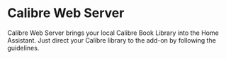 # Calibre Web Server

Calibre Web Server brings your local Calibre Book Library into the Home Assistant. 
Just direct your Calibre library to the add-on by following the guidelines.